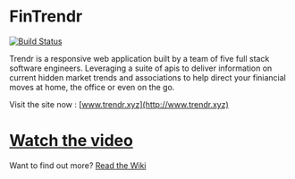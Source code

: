# FinTrendr
[![Build Status](https://travis-ci.org/xlnc-app/FinTrendr.svg)](https://travis-ci.org/xlnc-app/FinTrendr)

Trendr is a responsive web application built by a team of five full stack software engineers. Leveraging a suite of apis to deliver information on current hidden market trends and associations to help direct your finiancial moves at home, the office or even on the go.

Visit the site now : [www.trendr.xyz](http://www.trendr.xyz)

# [Watch the video](http://www.ourvideo.com)

Want to find out more? [Read the Wiki](https://github.com/xlnc-app/FinTrendr/wiki)
